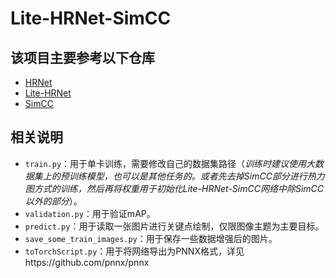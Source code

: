 # Lite-HRNet-SimCC

## 该项目主要参考以下仓库
* [HRNet](https://github.com/WZMIAOMIAO/deep-learning-for-image-processing/tree/master/pytorch_keypoint/HRNet)
* [Lite-HRNet](https://github.com/HRNet/Lite-HRNet)
* [SimCC](https://github.com/leeyegy/SimCC)

## 相关说明

- `train.py`：用于单卡训练，需要修改自己的数据集路径（*训练时建议使用大数据集上的预训练模型，也可以是其他任务的。或者先去掉SimCC部分进行热力图方式的训练，然后再将权重用于初始化Lite-HRNet-SimCC网络中除SimCC以外的部分*）。
- `validation.py`：用于验证mAP。
- `predict.py`：用于读取一张图片进行关键点绘制，仅限图像主题为主要目标。
- `save_some_train_images.py`：用于保存一些数据增强后的图片。
- `toTorchScript.py`：用于将网络导出为PNNX格式，详见https://github.com/pnnx/pnnx
